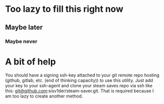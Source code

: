 # Too lazy to fill this right now
## Maybe later
### Maybe never


# A bit of help
You should have a signing ssh-key attached to your git remote repo hosting (github, gitlab, etc. (end of thinking capacity)) to use this utility.
Just add your key to your ssh-agent and clone your steam saves repo via ssh like this: git@github.com:sisv1der/steam-saver.git.
That is required because I am too lazy to create another method.